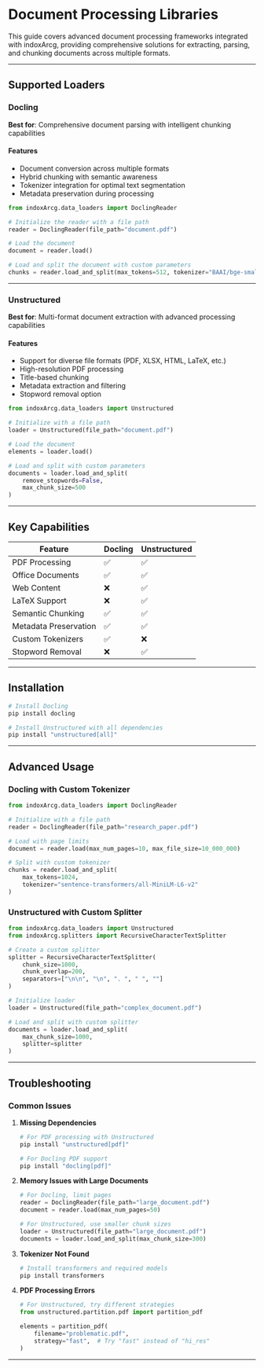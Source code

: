 # Document Processing Libraries

This guide covers advanced document processing frameworks integrated with indoxArcg, providing comprehensive solutions for extracting, parsing, and chunking documents across multiple formats.

---

## Supported Loaders

### Docling

**Best for**: Comprehensive document parsing with intelligent chunking capabilities

#### Features

- Document conversion across multiple formats
- Hybrid chunking with semantic awareness
- Tokenizer integration for optimal text segmentation
- Metadata preservation during processing

```python
from indoxArcg.data_loaders import DoclingReader

# Initialize the reader with a file path
reader = DoclingReader(file_path="document.pdf")

# Load the document
document = reader.load()

# Load and split the document with custom parameters
chunks = reader.load_and_split(max_tokens=512, tokenizer="BAAI/bge-small-en-v1.5")
```

---

### Unstructured

**Best for**: Multi-format document extraction with advanced processing capabilities

#### Features

- Support for diverse file formats (PDF, XLSX, HTML, LaTeX, etc.)
- High-resolution PDF processing
- Title-based chunking
- Metadata extraction and filtering
- Stopword removal option

```python
from indoxArcg.data_loaders import Unstructured

# Initialize with a file path
loader = Unstructured(file_path="document.pdf")

# Load the document
elements = loader.load()

# Load and split with custom parameters
documents = loader.load_and_split(
    remove_stopwords=False,
    max_chunk_size=500
)
```

---

## Key Capabilities

| Feature               | Docling | Unstructured |
| --------------------- | ------- | ------------ |
| PDF Processing        | ✅      | ✅           |
| Office Documents      | ✅      | ✅           |
| Web Content           | ❌      | ✅           |
| LaTeX Support         | ❌      | ✅           |
| Semantic Chunking     | ✅      | ✅           |
| Metadata Preservation | ✅      | ✅           |
| Custom Tokenizers     | ✅      | ❌           |
| Stopword Removal      | ❌      | ✅           |

---

## Installation

```bash
# Install Docling
pip install docling

# Install Unstructured with all dependencies
pip install "unstructured[all]"
```

---

## Advanced Usage

### Docling with Custom Tokenizer

```python
from indoxArcg.data_loaders import DoclingReader

# Initialize with a file path
reader = DoclingReader(file_path="research_paper.pdf")

# Load with page limits
document = reader.load(max_num_pages=10, max_file_size=10_000_000)

# Split with custom tokenizer
chunks = reader.load_and_split(
    max_tokens=1024,
    tokenizer="sentence-transformers/all-MiniLM-L6-v2"
)
```

### Unstructured with Custom Splitter

```python
from indoxArcg.data_loaders import Unstructured
from indoxArcg.splitters import RecursiveCharacterTextSplitter

# Create a custom splitter
splitter = RecursiveCharacterTextSplitter(
    chunk_size=1000,
    chunk_overlap=200,
    separators=["\n\n", "\n", ". ", " ", ""]
)

# Initialize loader
loader = Unstructured(file_path="complex_document.pdf")

# Load and split with custom splitter
documents = loader.load_and_split(
    max_chunk_size=1000,
    splitter=splitter
)
```

---

## Troubleshooting

### Common Issues

1. **Missing Dependencies**

   ```bash
   # For PDF processing with Unstructured
   pip install "unstructured[pdf]"

   # For Docling PDF support
   pip install "docling[pdf]"
   ```

2. **Memory Issues with Large Documents**

   ```python
   # For Docling, limit pages
   reader = DoclingReader(file_path="large_document.pdf")
   document = reader.load(max_num_pages=50)

   # For Unstructured, use smaller chunk sizes
   loader = Unstructured(file_path="large_document.pdf")
   documents = loader.load_and_split(max_chunk_size=300)
   ```

3. **Tokenizer Not Found**

   ```bash
   # Install transformers and required models
   pip install transformers
   ```

4. **PDF Processing Errors**

   ```python
   # For Unstructured, try different strategies
   from unstructured.partition.pdf import partition_pdf

   elements = partition_pdf(
       filename="problematic.pdf",
       strategy="fast",  # Try "fast" instead of "hi_res"
   )
   ```

---
